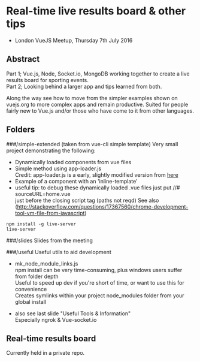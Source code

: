 # Real-time live results board & other tips

- London VueJS Meetup, Thursday 7th July 2016

## Abstract

Part 1; Vue.js, Node, Socket.io, MongoDB working together to create a live results board for sporting events.  
Part 2; Looking behind a larger app and tips learned from both.  

Along the way see how to move from the simpler examples shown on vuejs.org to more complex apps and remain productive. Suited for people fairly new to Vue.js and/or those who have come to it from other languages.

## Folders

###/simple-extended (taken from vue-cli simple template)
Very small project demonstrating the following:
- Dynamically loaded components from vue files
- Simple method using app-loader.js   
  Credit: app-loader.js is a early, slightly modified version from [here](https://github.com/your-budget-today/personal)
- Example of a component with an 'inline-template'
- useful tip: to debug these dynamically loaded .vue files just put 
  //# sourceURL=home.vue            
  just before the closing script tag (paths not reqd)
See also  (http://stackoverflow.com/questions/17367560/chrome-development-tool-vm-file-from-javascript)

```
npm install -g live-server 
live-server 
``` 

###/slides
Slides from the meeting

###/useful
Useful utils to aid development

- mk_node_module_links.js  
npm install can be very time-consuming, plus windows users suffer from folder depth  
Useful to speed up dev if you're short of time, or want to use this for convenience  
Creates symlinks within your project node_modules folder from your global install  

- also see last slide "Useful Tools & Information"  
Especially ngrok & Vue-socket.io

## Real-time results board
Currently held in a private repo.   
